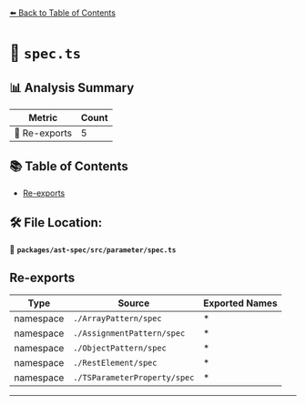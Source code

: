 [⬅️ Back to Table of Contents](../../../../index.md)

# 📄 `spec.ts`

## 📊 Analysis Summary

| Metric | Count |
|--------|-------|
| 🔄 Re-exports | 5 |

## 📚 Table of Contents

- [Re-exports](#re-exports)

## 🛠️ File Location:
📂 **`packages/ast-spec/src/parameter/spec.ts`**

## Re-exports

| Type | Source | Exported Names |
|------|--------|----------------|
| namespace | `./ArrayPattern/spec` | * |
| namespace | `./AssignmentPattern/spec` | * |
| namespace | `./ObjectPattern/spec` | * |
| namespace | `./RestElement/spec` | * |
| namespace | `./TSParameterProperty/spec` | * |


---